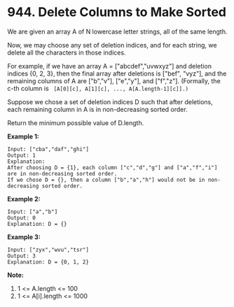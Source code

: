 # 944. Delete Columns to Make Sorted

We are given an array A of N lowercase letter strings, all of the same length.  

Now, we may choose any set of deletion indices, and for each string, we delete all the characters in those indices.  

For example, if we have an array A = ["abcdef","uvwxyz"] and deletion indices {0, 2, 3}, then the final array after deletions is ["bef", "vyz"], and the remaining columns of A are ["b","v"], ["e","y"], and ["f","z"].  (Formally, the c-th column is ` [A[0][c], A[1][c], ..., A[A.length-1][c]].)`  

Suppose we chose a set of deletion indices D such that after deletions, each remaining column in A is in non-decreasing sorted order.  

Return the minimum possible value of D.length.  
 

**Example 1:**  

    Input: ["cba","daf","ghi"]
    Output: 1
    Explanation: 
    After choosing D = {1}, each column ["c","d","g"] and ["a","f","i"] are in non-decreasing sorted order.
    If we chose D = {}, then a column ["b","a","h"] would not be in non-decreasing sorted order.

**Example 2:**

    Input: ["a","b"]
    Output: 0
    Explanation: D = {}

**Example 3:**  

    Input: ["zyx","wvu","tsr"]
    Output: 3
    Explanation: D = {0, 1, 2}
 
**Note:**  

1. 1 <= A.length <= 100
2. 1 <= A[i].length <= 1000
